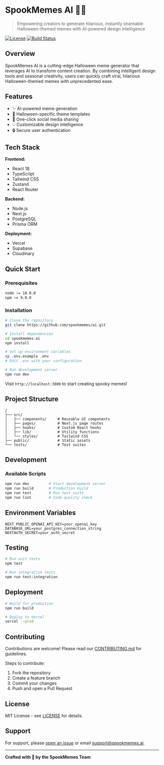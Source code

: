# SpookMemes AI 🎃👻

> Empowering creators to generate hilarious, instantly shareable Halloween-themed memes with AI-powered design intelligence

[![License](https://img.shields.io/badge/license-MIT-orange.svg)](LICENSE)
[![Build Status](https://img.shields.io/badge/build-passing-brightgreen.svg)](https://github.com/spookmemes/ai)

## Overview

SpookMemes AI is a cutting-edge Halloween meme generator that leverages AI to transform content creation. By combining intelligent design tools and seasonal creativity, users can quickly craft viral, hilarious Halloween-themed memes with unprecedented ease.

## Features

- ✨ AI-powered meme generation
- 🎃 Halloween-specific theme templates
- 🚀 One-click social media sharing
- 💡 Customizable design intelligence
- 🔒 Secure user authentication

## Tech Stack

**Frontend:**
- React 18
- TypeScript
- Tailwind CSS
- Zustand
- React Router

**Backend:**
- Node.js
- Next.js
- PostgreSQL
- Prisma ORM

**Deployment:**
- Vercel
- Supabase
- Cloudinary

## Quick Start

### Prerequisites

```bash
node >= 18.0.0
npm >= 9.0.0
```

### Installation

```bash
# Clone the repository
git clone https://github.com/spookmemes/ai.git

# Install dependencies
cd spookmemes-ai
npm install

# Set up environment variables
cp .env.example .env
# Edit .env with your configuration

# Run development server
npm run dev
```

Visit `http://localhost:3000` to start creating spooky memes!

## Project Structure

```
/
├── src/
│   ├── components/     # Reusable UI components
│   ├── pages/          # Next.js page routes
│   ├── hooks/          # Custom React hooks
│   ├── lib/            # Utility functions
│   └── styles/         # Tailwind CSS
├── public/             # Static assets
└── tests/              # Test suites
```

## Development

### Available Scripts

```bash
npm run dev         # Start development server
npm run build       # Production build
npm run test        # Run test suite
npm run lint        # Code quality check
```

## Environment Variables

```env
NEXT_PUBLIC_OPENAI_API_KEY=your_openai_key
DATABASE_URL=your_postgres_connection_string
NEXTAUTH_SECRET=your_auth_secret
```

## Testing

```bash
# Run unit tests
npm test

# Run integration tests
npm run test:integration
```

## Deployment

```bash
# Build for production
npm run build

# Deploy to Vercel
vercel --prod
```

## Contributing

Contributions are welcome! Please read our [CONTRIBUTING.md](CONTRIBUTING.md) for guidelines.

Steps to contribute:
1. Fork the repository
2. Create a feature branch
3. Commit your changes
4. Push and open a Pull Request

## License

MIT License - see [LICENSE](LICENSE) for details.

## Support

For support, please [open an issue](https://github.com/spookmemes/ai/issues) or email support@spookmemes.ai.

---

**Crafted with 🎃 by the SpookMemes Team**